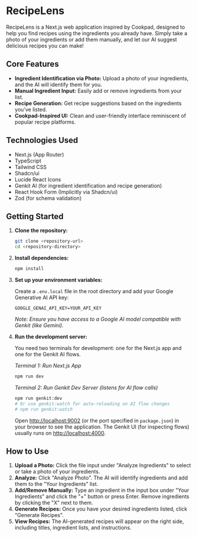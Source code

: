 # RecipeLens

RecipeLens is a Next.js web application inspired by Cookpad, designed to help you find recipes using the ingredients you already have. Simply take a photo of your ingredients or add them manually, and let our AI suggest delicious recipes you can make!

## Core Features

-   **Ingredient Identification via Photo:** Upload a photo of your ingredients, and the AI will identify them for you.
-   **Manual Ingredient Input:** Easily add or remove ingredients from your list.
-   **Recipe Generation:** Get recipe suggestions based on the ingredients you've listed.
-   **Cookpad-Inspired UI:** Clean and user-friendly interface reminiscent of popular recipe platforms.

## Technologies Used

-   Next.js (App Router)
-   TypeScript
-   Tailwind CSS
-   Shadcn/ui
-   Lucide React Icons
-   Genkit AI (for ingredient identification and recipe generation)
-   React Hook Form (Implicitly via Shadcn/ui)
-   Zod (for schema validation)

## Getting Started

1.  **Clone the repository:**

    ```bash
    git clone <repository-url>
    cd <repository-directory>
    ```

2.  **Install dependencies:**

    ```bash
    npm install
    ```

3.  **Set up your environment variables:**

    Create a `.env.local` file in the root directory and add your Google Generative AI API key:

    ```
    GOOGLE_GENAI_API_KEY=YOUR_API_KEY
    ```

    *Note: Ensure you have access to a Google AI model compatible with Genkit (like Gemini).*

4.  **Run the development server:**

    You need two terminals for development: one for the Next.js app and one for the Genkit AI flows.

    *Terminal 1: Run Next.js App*
    ```bash
    npm run dev
    ```

    *Terminal 2: Run Genkit Dev Server (listens for AI flow calls)*
    ```bash
    npm run genkit:dev
    # Or use genkit:watch for auto-reloading on AI flow changes
    # npm run genkit:watch
    ```

    Open [http://localhost:9002](http://localhost:9002) (or the port specified in `package.json`) in your browser to see the application. The Genkit UI (for inspecting flows) usually runs on [http://localhost:4000](http://localhost:4000).

## How to Use

1.  **Upload a Photo:** Click the file input under "Analyze Ingredients" to select or take a photo of your ingredients.
2.  **Analyze:** Click "Analyze Photo". The AI will identify ingredients and add them to the "Your Ingredients" list.
3.  **Add/Remove Manually:** Type an ingredient in the input box under "Your Ingredients" and click the "+" button or press Enter. Remove ingredients by clicking the "X" next to them.
4.  **Generate Recipes:** Once you have your desired ingredients listed, click "Generate Recipes".
5.  **View Recipes:** The AI-generated recipes will appear on the right side, including titles, ingredient lists, and instructions.
